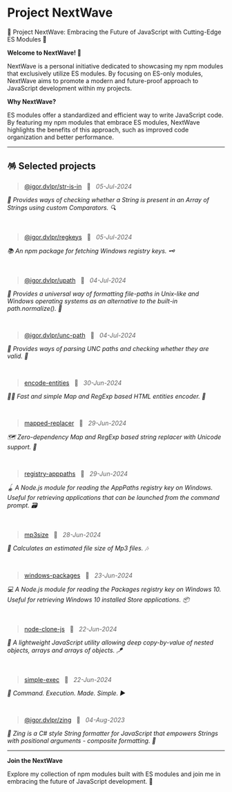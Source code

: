 # Project NextWave

🌊 Project NextWave: Embracing the Future of JavaScript with Cutting-Edge ES Modules 🚀

**Welcome to NextWave! 🌊**

NextWave is a personal initiative dedicated to showcasing my npm modules that exclusively utilize ES modules. By focusing on ES-only modules, NextWave aims to promote a modern and future-proof approach to JavaScript development within my projects.

**Why NextWave?**

ES modules offer a standardized and efficient way to write JavaScript code. By featuring my npm modules that embrace ES modules, NextWave highlights the benefits of this approach, such as improved code organization and better performance.

---

## 🪅 Selected projects

> [@igor.dvlpr/str-is-in](https://www.npmjs.com/package/@igor.dvlpr/str-is-in) &nbsp; 📅 &nbsp; _05-Jul-2024_

_🧵 Provides ways of checking whether a String is present in an Array of Strings using custom Comparators. 🔍_

<br>

> [@igor.dvlpr/regkeys](https://www.npmjs.com/package/@igor.dvlpr/regkeys) &nbsp; 📅 &nbsp; _05-Jul-2024_

_📚 An npm package for fetching Windows registry keys. 🗝_

<br>

> [@igor.dvlpr/upath](https://www.npmjs.com/package/@igor.dvlpr/upath) &nbsp; 📅 &nbsp; _04-Jul-2024_

_🎍 Provides a universal way of formatting file-paths in Unix-like and Windows operating systems as an alternative to the built-in path.normalize(). 🧬_

<br>

> [@igor.dvlpr/unc-path](https://www.npmjs.com/package/@igor.dvlpr/unc-path) &nbsp; 📅 &nbsp; _04-Jul-2024_

_🥽 Provides ways of parsing UNC paths and checking whether they are valid. 🎱_

<br>

> [encode-entities](https://www.npmjs.com/package/encode-entities) &nbsp; 📅 &nbsp; _30-Jun-2024_

_🏃‍♂️ Fast and simple Map and RegExp based HTML entities encoder. 🍁_

<br>

> [mapped-replacer](https://www.npmjs.com/package/mapped-replacer) &nbsp; 📅 &nbsp; _29-Jun-2024_

_🗺 Zero-dependency Map and RegExp based string replacer with Unicode support. 🍁_

<br>

> [registry-apppaths](https://www.npmjs.com/package/registry-apppaths) &nbsp; 📅 &nbsp; _29-Jun-2024_

_🪀 A Node.js module for reading the AppPaths registry key on Windows. Useful for retrieving applications that can be launched from the command prompt. 🗃_

<br>

> [mp3size](https://www.npmjs.com/package/mp3size) &nbsp; 📅 &nbsp; _28-Jun-2024_

_🧮 Calculates an estimated file size of Mp3 files. 🎶_

<br>

> [windows-packages](https://www.npmjs.com/package/windows-packages) &nbsp; 📅 &nbsp; _23-Jun-2024_

_💻 A Node.js module for reading the Packages registry key on Windows 10. Useful for retrieving Windows 10 installed Store applications. 📦_

<br>

> [node-clone-js](https://www.npmjs.com/package/node-clone-js) &nbsp; 📅 &nbsp; _22-Jun-2024_

_🧬 A lightweight JavaScript utility allowing deep copy-by-value of nested objects, arrays and arrays of objects. 🪁_

<br>

> [simple-exec](https://www.npmjs.com/package/simple-exec) &nbsp; 📅 &nbsp; _22-Jun-2024_

_🕺 Command. Execution. Made. Simple. ▶_

<br>

> [@igor.dvlpr/zing](https://www.npmjs.com/package/@igor.dvlpr/zing) &nbsp; 📅 &nbsp; _04-Aug-2023_

_🐌 Zing is a C# style String formatter for JavaScript that empowers Strings with positional arguments - composite formatting. 🚀_

---

**Join the NextWave**

Explore my collection of npm modules built with ES modules and join me in embracing the future of JavaScript development. 🌊
